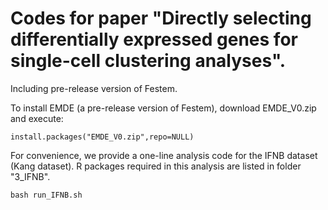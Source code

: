 # Codes for paper "Directly selecting differentially expressed genes for single-cell clustering analyses".
Including pre-release version of Festem.


To install EMDE (a pre-release version of Festem), download EMDE_V0.zip and execute:
```
install.packages("EMDE_V0.zip",repo=NULL)
```

For convenience, we provide a one-line analysis code for the IFNB dataset (Kang dataset). R packages required in this analysis are listed in folder "3_IFNB".
```
bash run_IFNB.sh
```
